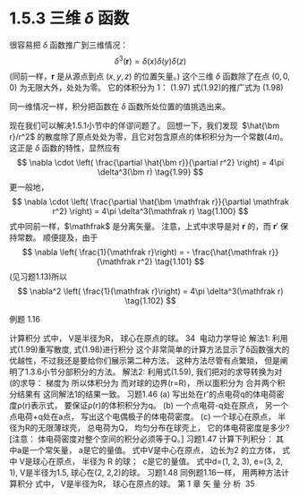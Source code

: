 # 1.5.3 三维 $\delta$ 函数

很容易把 $\delta$ 函数推广到三维情况：
$$
  \delta^3 (\bm r) = \delta(x) \delta(y)\delta(z)
  \tag{1.96}
$$
(同前一样，$\bm r$ 是从源点到点 $(x, y, z)$ 的位置矢量。)
这个三维 $\delta$ 函数除了在点 $(0,0, 0)$ 为无限大外，处处为零。
它的体积分为 $1$：
(1.97)
式(1.92)的推广式为
(1.98)

同一维情况一样，积分把函数在 $\delta$ 函数所处位置的值挑选出来。

现在我们可以解决1.5.1小节中的佯谬问题了。
回想一下，我们发现  $\hat{\bm r}/r^2$ 的散度除了原点处处为零，且它对包含原点的体积积分为一个常数($4\pi$)。
这正是 $\delta$ 函数的特性，显然应有
$$
  \nabla \cdot \left( \frac{\partial \hat{\bm r}}{\partial r^2}  \right)  = 4\pi \delta^3(\bm r)
  \tag{1.99}
$$
更一般地，
$$
  \nabla \cdot \left( \frac{\partial \hat{\bm \mathfrak r}}{\partial \mathfrak r^2}  \right)  = 4\pi \delta^3(\mathfrak r)
  \tag{1.100}
$$
式中同前一样，$\mathfrak$ 是分离矢量。
注意，上式中求导是对 $\bm r$ 的，而 $\bm r'$ 保持常数。
顺便提及，由于
$$
  \nabla \left( \frac{1}{\mathfrak r}\right) = - \frac{\hat{\mathfrak r}}{\mathfrak r^2}
  \tag{1.101}
$$
(见习题1.13)所以
$$
  \nabla^2 \left( \frac{1}{\mathfrak r}\right) = 4\pi \delta^3(\mathfrak r)
  \tag{1.102}
$$

例题 1.16

计算积分
式中， V是半径为R， 球心在原点的球。
34  电动力学导论
解法1: 利用式(1.99)重写散度, 式(1.98)进行积分
这个非常简单的计算方法显示了δ函数强大的优越性，不过我还是要给你们展示第二种方法， 这种方法尽管有点繁琐， 但是阐明了1.3.6小节分部积分的方法。
解法2: 利用式(1.59), 我们把对的求导转换为对(的求导：
梯度为
所以体积分为
而对球的边界(r=R)，
所以面积分为
合并两个积分结果有
这同解法1的结果一致。
习题1.46
(a) 写出处在r'的点电荷q的体电荷密度ρ(r)表示式， 要保证ρ(r)的体积积分为q。
(b) 一个点电荷-q处在原点， 另一个点电荷+q处在a点， 写出这个电偶极子的体电荷密度。
(c) 一个球心在原点， 半径为R的无限薄球壳， 总电荷为Q， 均匀分布在球壳上， 它的体电荷密度是多少? [注意： 体电荷密度对整个空间的积分必须等于Q。]
习题1.47 计算下列积分：
其中a是一个常矢量， a是它的量值。
式中V是中心在原点， 边长为2 的立方体，
式中 V是球心在原点， 半径为 R 的球；  c是它的量值。
式中d=(1, 2, 3), e=(3, 2, 1), V是半径为1.5, 球心在(2, 2,2)的球。
习题1.48 同例题1.16一样， 用两种方法计算积分
式中， V是半径为R， 球心在原点的球。
第 1 章 矢 量 分 析  35


